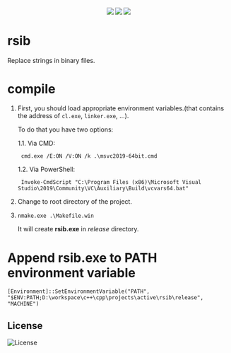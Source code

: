 <h4 align="center">
  <img src="https://img.shields.io/github/languages/top/LinArcX/rsib.svg"/>  <img src="https://img.shields.io/github/repo-size/LinArcX/rsib.svg"/>  <img src="https://img.shields.io/github/tag/LinArcX/rsib.svg?colorB=green"/>
</h4>

# rsib
Replace strings in binary files.

# compile
1. First, you should load appropriate environment variables.(that contains the address of `cl.exe`, `linker.exe`, ...).

    To do that you have two options:

    1.1. Via CMD:

        cmd.exe /E:ON /V:ON /k .\msvc2019-64bit.cmd

    1.2. Via PowerShell:

        Invoke-CmdScript "C:\Program Files (x86)\Microsoft Visual Studio\2019\Community\VC\Auxiliary\Build\vcvars64.bat"

2. Change to root directory of the project.
3. `nmake.exe .\Makefile.win`

    It will create __rsib.exe__ in _release_ directory.

# Append rsib.exe to PATH environment variable
`[Environment]::SetEnvironmentVariable("PATH", "$ENV:PATH;D:\workspace\c++\cpp\projects\active\rsib\release", "MACHINE")`

## License
![License](https://img.shields.io/github/license/LinArcX/rsib.svg)
